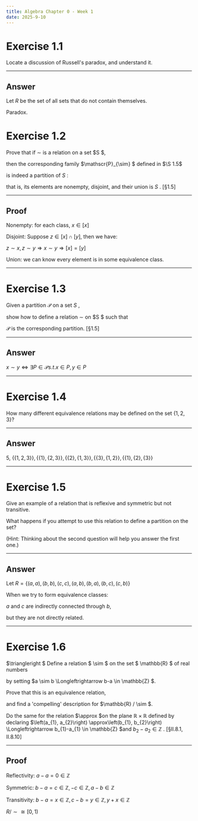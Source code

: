 ```yaml
---
title: Algebra Chapter 0 - Week 1
date: 2025-9-10 
---
```


# Exercise 1.1

Locate a discussion of Russell's paradox, and understand it.

---

## Answer

Let $R$ be the set of all sets that do not contain themselves.

Paradox.

# Exercise 1.2

Prove that if  $\sim$  is a relation on a set  $S $,

then the corresponding family  $\mathscr{P}_{\sim} $ defined in  $\S 1.5$

is indeed a partition of  $S$  :

that is, its elements are nonempty, disjoint, and their union is  $S$ . [§1.5]

---

## Proof

Nonempty: for each class, $x\in\left[x\right]$

Disjoint: Suppose $z\in \left[x\right]\cap\left[y\right]$, then we have:

$z\sim x, z\sim y\Rightarrow x\sim y\Rightarrow \left[x\right] = \left[y\right]$

Union: we can know every element is in some equivalence class.

---

# Exercise 1.3

Given a partition  $\mathscr{P}$  on a set  $S$ ,

show how to define a relation  $\sim$  on  $S $ such that  

$\mathscr{P}$  is the corresponding partition. [§1.5]

---

## Answer

$x\sim y \Leftrightarrow \exists P \in \mathscr{P} s.t. x\in P , y\in P$

---

# Exercise 1.4

How many different equivalence relations may be defined on the set $\{1,2,3\}$?

---

## Answer

5, $\{\{1,2,3\}\},\{\{1\},\{2,3\}\},\{\{2\},\{1,3\}\},\{\{3\},\{1,2\}\},\{\{1\},\{2\},\{3\}\}$

---

# Exercise 1.5

Give an example of a relation that is reflexive and symmetric but not transitive.

What happens if you attempt to use this relation to define a partition on the set?

(Hint: Thinking about the second question will help you answer the first one.)

---

## Answer

Let $R=\{(a,a), (b,b), (c,c), (a,b), (b,a), (b,c), (c,b)\}$

When we try to form equivalence classes:

$a$ and $c$ are indirectly connected through $b$,

but they are not directly related.

---

# Exercise 1.6

$\triangleright $ Define a relation $ \sim $ on the set $ \mathbb{R} $ of real numbers 

by setting  $a \sim b \Longleftrightarrow b-a \in   \mathbb{Z} $.

Prove that this is an equivalence relation, 

and find a 'compelling' description for  $\mathbb{R} / \sim $. 

Do the same for the relation  $\approx  $on the plane  $\mathbb{R} \times \mathbb{R}$  defined by declaring  $\left(a_{1}, a_{2}\right) \approx\left(b_{1}, b_{2}\right) \Longleftrightarrow b_{1}-a_{1} \in \mathbb{Z}  $and  $b_{2}-a_{2} \in \mathbb{Z}$ . [§II.8.1, II.8.10]

---

## Proof

Reflectivity: $a - a = 0 \in \mathbb{Z}$

Symmetric: $b - a = c \in \mathbb{Z}, -c \in \mathbb{Z}, a-b\in\mathbb{Z}$

Transitivity: $b-a = x\in\mathbb{Z}, c-b = y\in\mathbb{Z}, y + x\in\mathbb{Z}$

$R/\sim \cong [0,1)$
